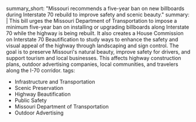 summary_short: "Missouri recommends a five-year ban on new billboards during Interstate 70 rebuild to improve safety and scenic beauty."
summary: |
  This bill urges the Missouri Department of Transportation to impose a minimum five-year ban on installing or upgrading billboards along Interstate 70 while the highway is being rebuilt. It also creates a House Commission on Interstate 70 Beautification to study ways to enhance the safety and visual appeal of the highway through landscaping and sign control. The goal is to preserve Missouri's natural beauty, improve safety for drivers, and support tourism and local businesses. This affects highway construction plans, outdoor advertising companies, local communities, and travelers along the I-70 corridor.
tags:
  - Infrastructure and Transportation
  - Scenic Preservation
  - Highway Beautification
  - Public Safety
  - Missouri Department of Transportation
  - Outdoor Advertising
